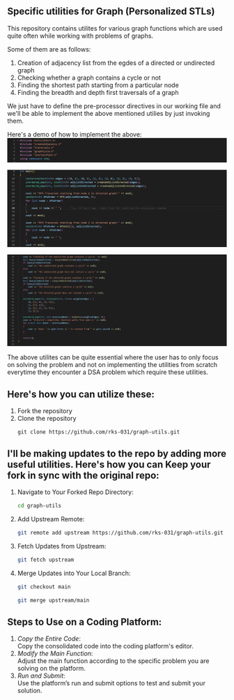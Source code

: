 ## Specific utilities for Graph (Personalized STLs)

This repository contains utilites for various graph functions which are used quite often while working with problems of graphs.

Some of them are as follows:

1. Creation of adjacency list from the egdes of a directed or undirected graph
2. Checking whether a graph contains a cycle or not
3. Finding the shortest path starting from a particular node
4. Finding the breadth and depth first traversals of a graph

We just have to define the pre-processor directives in our working file and we'll be able to implement the above mentioned utilies by just invoking them.

Here's a demo of how to implement the above:
![header files](image.png)

![adjacency lists and traversals](image-1.png)

![cycle detection and shortest path](image-2.png)

The above utilites can be quite essential where the user has to only focus on solving the problem and not on implementing the utilities from scratch everytime they encounter a DSA problem which require these utilities.

## Here's how you can utilize these:

1. Fork the repository
2. Clone the repository
   ```-sh
   git clone https://github.com/rks-031/graph-utils.git
   ```

## I'll be making updates to the repo by adding more useful utilities. Here's how you can Keep your fork in sync with the original repo:

1. Navigate to Your Forked Repo Directory:
   ```sh
   cd graph-utils
   ```
2. Add Upstream Remote:
   ```sh
   git remote add upstream https://github.com/rks-031/graph-utils.git
   ```
3. Fetch Updates from Upstream:
   ```sh
   git fetch upstream
   ```
4. Merge Updates into Your Local Branch:
   ```sh
   git checkout main
   ```
   ```sh
   git merge upstream/main
   ```

## Steps to Use on a Coding Platform:

1. _Copy the Entire Code_: <br/>Copy the consolidated code into the coding platform's editor.
2. _Modify the Main Function_: <br/>Adjust the main function according to the specific problem you are solving on the platform.
3. _Run and Submit_: <br/>Use the platform’s run and submit options to test and submit your solution.
